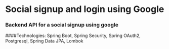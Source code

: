# Social signup and login using Google
### Backend API for a social signup using google
####Technologies: Spring Boot, Spring Security, Spring OAuth2, Postgresql, Spring Data JPA, Lombok
